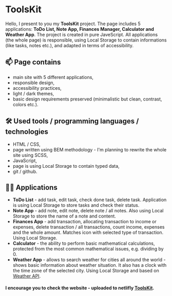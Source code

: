 # ToolsKit

Hello, I present to you my **ToolsKit** project. The page includes 5 applications: **ToDo List, 
Note App, Finances Manager, Calculator and Weather App**. The project is created in pure JaveScript.
All applications (the whole page) is responsible, using Local Storage to contain informations (like tasks,
notes etc.), and adapted in terms of accessibility.

## 📫 Page contains

- main site with 5 different applications,
- responsible design,
- accessibility practices,
- light / dark themes,
- basic design requirements preserved (minimalistic but clean, contrast, colors etc.).


## 🛠 Used tools / programming languages / technologies

- HTML / CSS,
- page written using BEM methodology - I'm planning to rewrite the whole site using SCSS,
- JavaScript,
- page is using Local Storage to contain typed data,
- git / github.

## 👩‍💻 Applications

- **ToDo List** - add task, edit task, check done task, delete task. Application is using Local Storage to store tasks and check their status. 
- **Note App** - add note, edit note, delete note / all notes. Also using Local Storage to store the name of a note and content.
- **Finances App** - add transaction, allocating transaction to income or expenses, delete transaction / all transactions, count income, expenses and the whole amount. Matches icon with selected type of transaction. Using Local Storage.
- **Calculator** - the ability to perform basic mathematical calculations, protected from the most common mathematical issues, e.g. dividing by 0.
- **Weather App** - allows to search weather for cities all around the world - shows basic information about weather situation. It also has a clock with the time zone of the selected city. Using Local Storage and based on [Weather API](https://openweathermap.org//).

#### I encourage you to check the website - uploaded to netlifly [ToolsKit](https://toolskit.netlify.app/).